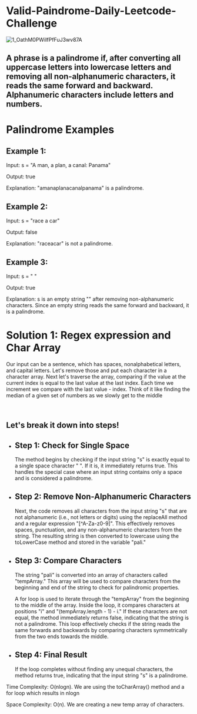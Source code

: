 # Valid-Paindrome-Daily-Leetcode-Challenge
![1_OathM0PWiIfPfFuJ3wv87A](https://github.com/albrran/Valid-Anagram-Daily-Leetcode-Challenge/assets/120284166/4d831238-d99d-4762-93b5-6311438f469d)
<br>
<h2>A phrase is a palindrome if, after converting all uppercase letters into lowercase letters and removing all non-alphanumeric characters, it reads the same forward and backward. Alphanumeric characters include letters and numbers.</h2>
<h1>Palindrome Examples</h1>
    <div>
        <h2>Example 1:</h2>
        <p>Input: s = "A man, a plan, a canal: Panama"</p>
        <p>Output: true</p>
        <p>Explanation: "amanaplanacanalpanama" is a palindrome.</p>
    </div>
    <div>
        <h2>Example 2:</h2>
        <p>Input: s = "race a car"</p>
        <p>Output: false</p>
        <p>Explanation: "raceacar" is not a palindrome.</p>
    </div>
    <div>
        <h2>Example 3:</h2>
        <p>Input: s = " "</p>
        <p>Output: true</p>
        <p>Explanation: s is an empty string "" after removing non-alphanumeric characters. Since an empty string reads the same forward and backward, it is a palindrome.</p>
    </div>

  <h1>Solution 1: Regex expression and Char Array</h1>
<p>Our input can be a sentence, which has spaces, nonalphabetical letters, and capital letters. Let's remove those and put each character in a character array. Next let's traverse the array, comparing if the value at the current index is equal to the last value at the last index. Each time we increment we compare with the last value - index. Think of it like finding the median of a given set of numbers as we slowly get to the middle</p>
<br>
<p><h2> Let's break it down into steps!</h2></p>
  <ul>
        <li>
            <h2>Step 1: Check for Single Space</h2>
            <p>The method begins by checking if the input string "s" is exactly equal to a single space character " ". If it is, it immediately returns true. This handles the special case where an input string contains only a space and is considered a palindrome.</p>
        </li>
        <li>
            <h2>Step 2: Remove Non-Alphanumeric Characters</h2>
            <p>Next, the code removes all characters from the input string "s" that are not alphanumeric (i.e., not letters or digits) using the replaceAll method and a regular expression "[^A-Za-z0-9]". This effectively removes spaces, punctuation, and any non-alphanumeric characters from the string. The resulting string is then converted to lowercase using the toLowerCase method and stored in the variable "pali."</p>
        </li>
        <li>
            <h2>Step 3: Compare Characters</h2>
            <p>The string "pali" is converted into an array of characters called "tempArray." This array will be used to compare characters from the beginning and end of the string to check for palindromic properties.</p>
            <p>A for loop is used to iterate through the "tempArray" from the beginning to the middle of the array. Inside the loop, it compares characters at positions "i" and "(tempArray.length - 1) - i." If these characters are not equal, the method immediately returns false, indicating that the string is not a palindrome. This loop effectively checks if the string reads the same forwards and backwards by comparing characters symmetrically from the two ends towards the middle.</p>
        </li>
        <li>
            <h2>Step 4: Final Result</h2>
            <p>If the loop completes without finding any unequal characters, the method returns true, indicating that the input string "s" is a palindrome.</p>
        </li>
    </ul>
    <p>Time Complexity: O(nlogn). We are using the toCharArray() method and a for loop which results in nlogn</p>
    <p>Space Complexity: O(n). We are creating a new temp array of characters.</p>
